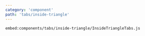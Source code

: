 ```yaml
---
category: 'component'
path: 'tabs/inside-triangle'
---
```


`embed:components/tabs/inside-triangle/InsideTriangleTabs.js`
